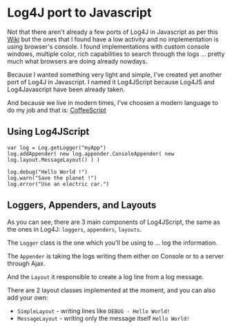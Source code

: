 # Log4J port to Javascript

Not that there aren't already a few ports of Log4J in Javascript as per this [Wiki](http://en.wikipedia.org/wiki/Log4j) but the ones that I found have a low activity and no implementation is using browser's console.
I found implementations with custom console windows, multiple color, rich capabilities to search through the logs ... pretty much what browsers are doing already nowdays.

Because I wanted something very light and simple, I've created yet another port of Log4J in Javascript. I named it Log4JScript because Log4JS and Log4Javascript have been already taken.

And because we live in modern times, I've choosen a modern language to do my job and that is: [CoffeeScript](http://coffeescript.org)

## Using Log4JScript

    var log = Log.getLogger("myApp")
    log.addAppender( new log.appender.ConsoleAppender( new log.layout.MessageLayout() ) )

    log.debug("Hello World !")
    log.warn("Save the planet !")
    log.error("Use an electric car.")
    
## Loggers, Appenders, and Layouts

As you can see, there are 3 main components of Log4JScript, the same as the ones in Log4J: `loggers`, `appenders`, `layouts`.

The `Logger` class is the one which you'll be using to ... log the information.

The `Appender` is taking the logs writing them either on Console or to a server through Ajax.

And the `Layout` it responsible to create a log line from a log message. 

There are 2 layout classes implemented at the moment, and you can also add your own:

* `SimpleLayout` - writing lines like `DEBUG - Hello World!`
* `MessageLayout` - writing only the message itself `Hello World!`                                              



